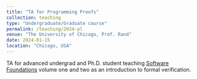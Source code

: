 ```yaml
---
title: "TA for Programming Proofs"
collection: teaching
type: "Undergraduate/Graduate course"
permalink: /teaching/2024-pl
venue: "The University of Chicago, Prof. Rand"
date: 2024-01-15
location: "Chicago, USA"
---
```


TA for advanced undergrad and Ph.D. student teaching [Software Foundations](https://softwarefoundations.cis.upenn.edu/) volume one and two as an introduction to formal verification.

